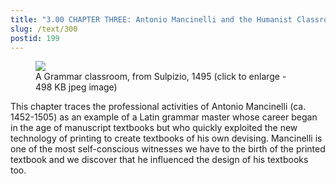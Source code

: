 ```yaml
---
title: "3.00 CHAPTER THREE: Antonio Mancinelli and the Humanist Classroom"
slug: /text/300
postid: 199
---
```


<figure class="mkdn-figure">
    <div onClick="createLightbox('/images_full/3.00_Chapter_Three/Inc.-5438.4(Vault)De-arte-grammatica,-sive,-De-octo-partibus-DETAIL.jpg')" data="/images_full/3.00_Chapter_Three/Inc.-5438.4(Vault)De-arte-grammatica,-sive,-De-octo-partibus-DETAIL.jpg" class="mkdn-image-link" id="lbimage">
    <img class="mkdn-image" src="/images_full/3.00_Chapter_Three/Inc.-5438.4(Vault)De-arte-grammatica,-sive,-De-octo-partibus-DETAIL.jpg" />
    <figcaption class="mkdn-figcaption">A Grammar classroom, from Sulpizio, 1495 (click to enlarge - 498 KB jpeg image)</figcaption>
    </div>
</figure>

This chapter traces the professional activities of Antonio Mancinelli (ca. 1452-1505) as an example of a Latin grammar master whose career began in the age of manuscript textbooks but who quickly exploited the new technology of printing to create textbooks of his own devising. Mancinelli is one of the most self-conscious witnesses we have to the birth of the printed textbook and we discover that he influenced the design of his textbooks too.
